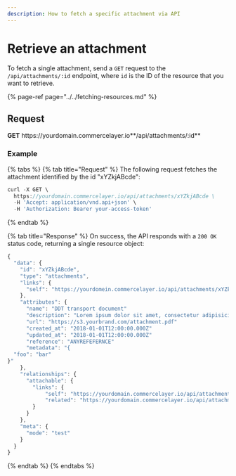 ```yaml
---
description: How to fetch a specific attachment via API
---
```


# Retrieve an attachment

To fetch a single attachment, send a `GET` request to the `/api/attachments/:id` endpoint, where `id` is the ID of the resource that you want to retrieve.

{% page-ref page="../../fetching-resources.md" %}

## Request

**GET** https://<i></i>yourdomain.commercelayer.io**/api/attachments/:id**

### **Example**

{% tabs %}
{% tab title="Request" %}
The following request fetches the attachment identified by the id "xYZkjABcde":

```javascript
curl -X GET \
  https://yourdomain.commercelayer.io/api/attachments/xYZkjABcde \
  -H 'Accept: application/vnd.api+json' \
  -H 'Authorization: Bearer your-access-token'
```
{% endtab %}

{% tab title="Response" %}
On success, the API responds with a `200 OK` status code, returning a single resource object:

```javascript
{
  "data": {
    "id": "xYZkjABcde",
    "type": "attachments",
    "links": {
      "self": "https://yourdomein.commercelayer.io/api/attachments/xYZkjABcde"
    },
    "attributes": {
      "name": "DDT transport document"
      "description": "Lorem ipsum dolor sit amet, consectetur adipisicing elit, sed do eiusmod tempor incididunt ut labore et dolore magna aliqua."
      "url": "https://s3.yourbrand.com/attachment.pdf"
      "created_at": "2018-01-01T12:00:00.000Z"
      "updated_at": "2018-01-01T12:00:00.000Z"
      "reference": "ANYREFEFERNCE"
      "metadata": "{
  "foo": "bar"
}"
    },
    "relationships": {
      "attachable": {
        "links": {
            "self": "https://yourdomain.commercelayer.io/api/attachments/xYZkjABcde/relationships/attachable",
            "related": "https://yourdomain.commercelayer.io/api/attachments/xYZkjABcde/attachable"
        }
      }
    },
    "meta": {
      "mode": "test"
    }
  }
}
```
{% endtab %}
{% endtabs %}
